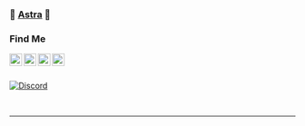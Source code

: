 ### 🔰 [Astra][discord] 🔰

### Find Me

[<img align="left" style="fill: #7289DA; color: #7289DA;" alt="Astra - Discord" width="22px" src="https://cdn.jsdelivr.net/npm/simple-icons@v3/icons/discord.svg" />][discord]
[<img align="left" style="fill: red; color: red;" alt="Astra - YouTube" width="22px" src="https://cdn.jsdelivr.net/npm/simple-icons@v3/icons/youtube.svg" />][youtube]
[<img align="left" style="fill: #1DA1F2; color: #1DA1F2;" alt="Astra - Twitter" width="22px" src="https://cdn.jsdelivr.net/npm/simple-icons@v3/icons/twitter.svg" />][twitter]
[<img align="left" style="fill: #6441A4; color: #6441A4;" alt="Astra - Twitch" width="22px" src="https://cdn.jsdelivr.net/npm/simple-icons@v3/icons/twitch.svg" />][twitch]

<br />
<br />

[![Discord](https://cdn.discordapp.com/attachments/584539247940337741/754709132065374358/396aa24416f133e53f97ba9d9daa717a.png)](https://discord.gg/AuHpB3A)

<br />

----

[twitter]: https://twitter.com/AstraWrld
[twitch]: https://twitch.tv/BugsAstra
[youtube]: https://www.youtube.com/channel/UCbGUYKYfiGaLnur9KwELR9Q?view_as=subscriber
[discord]: https://discord.gg/AuHpB3A
